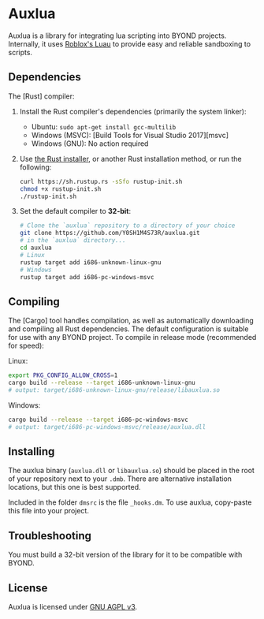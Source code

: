 # Auxlua

Auxlua is a library for integrating lua scripting into BYOND projects. Internally, it uses [Roblox's Luau](https://luau-lang.org/) to provide easy and reliable sandboxing to scripts.

## Dependencies

The [Rust] compiler:

1. Install the Rust compiler's dependencies (primarily the system linker):

   * Ubuntu: `sudo apt-get install gcc-multilib`
   * Windows (MSVC): [Build Tools for Visual Studio 2017][msvc]
   * Windows (GNU): No action required

1. Use [the Rust installer](https://rustup.rs/), or another Rust installation method,
   or run the following:

    ```sh
    curl https://sh.rustup.rs -sSfo rustup-init.sh
    chmod +x rustup-init.sh
    ./rustup-init.sh
    ```

1. Set the default compiler to **32-bit**:

    ```sh
    # Clone the `auxlua` repository to a directory of your choice
    git clone https://github.com/Y0SH1M4S73R/auxlua.git
    # in the `auxlua` directory...
    cd auxlua
    # Linux
    rustup target add i686-unknown-linux-gnu
    # Windows
    rustup target add i686-pc-windows-msvc
    ```

## Compiling

The [Cargo] tool handles compilation, as well as automatically downloading and
compiling all Rust dependencies. The default configuration is suitable for
use with any BYOND project. To compile in release mode (recommended for
speed):

Linux:
```sh
export PKG_CONFIG_ALLOW_CROSS=1
cargo build --release --target i686-unknown-linux-gnu
# output: target/i686-unknown-linux-gnu/release/libauxlua.so
```

Windows:

```sh
cargo build --release --target i686-pc-windows-msvc
# output: target/i686-pc-windows-msvc/release/auxlua.dll
```

## Installing

The auxlua binary (`auxlua.dll` or `libauxlua.so`) should be placed in the root
of your repository next to your `.dmb`. There are alternative installation
locations, but this one is best supported.

Included in the folder `dmsrc` is the file `_hooks.dm`. To use auxlua, copy-paste this file into your project.

## Troubleshooting

You must build a 32-bit version of the library for it to be compatible with BYOND.

## License

Auxlua is licensed under [GNU AGPL v3](https://www.gnu.org/licenses/agpl-3.0.html).
